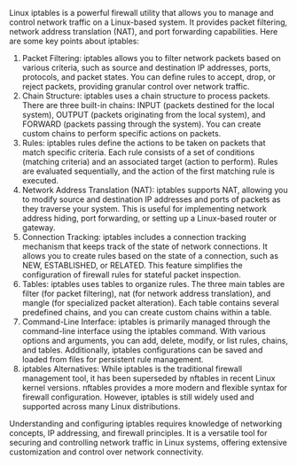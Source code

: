 Linux iptables is a powerful firewall utility that allows you to manage and control network traffic on a Linux-based system. It provides packet filtering, network address translation (NAT), and port forwarding capabilities. Here are some key points about iptables:

1.  Packet Filtering: iptables allows you to filter network packets based on various criteria, such as source and destination IP addresses, ports, protocols, and packet states. You can define rules to accept, drop, or reject packets, providing granular control over network traffic.
2.  Chain Structure: iptables uses a chain structure to process packets. There are three built-in chains: INPUT (packets destined for the local system), OUTPUT (packets originating from the local system), and FORWARD (packets passing through the system). You can create custom chains to perform specific actions on packets.
3.  Rules: iptables rules define the actions to be taken on packets that match specific criteria. Each rule consists of a set of conditions (matching criteria) and an associated target (action to perform). Rules are evaluated sequentially, and the action of the first matching rule is executed.
4.  Network Address Translation (NAT): iptables supports NAT, allowing you to modify source and destination IP addresses and ports of packets as they traverse your system. This is useful for implementing network address hiding, port forwarding, or setting up a Linux-based router or gateway.
5.  Connection Tracking: iptables includes a connection tracking mechanism that keeps track of the state of network connections. It allows you to create rules based on the state of a connection, such as NEW, ESTABLISHED, or RELATED. This feature simplifies the configuration of firewall rules for stateful packet inspection.
6.  Tables: iptables uses tables to organize rules. The three main tables are filter (for packet filtering), nat (for network address translation), and mangle (for specialized packet alteration). Each table contains several predefined chains, and you can create custom chains within a table.
7.  Command-Line Interface: iptables is primarily managed through the command-line interface using the iptables command. With various options and arguments, you can add, delete, modify, or list rules, chains, and tables. Additionally, iptables configurations can be saved and loaded from files for persistent rule management.
8.  iptables Alternatives: While iptables is the traditional firewall management tool, it has been superseded by nftables in recent Linux kernel versions. nftables provides a more modern and flexible syntax for firewall configuration. However, iptables is still widely used and supported across many Linux distributions.

Understanding and configuring iptables requires knowledge of networking concepts, IP addressing, and firewall principles. It is a versatile tool for securing and controlling network traffic in Linux systems, offering extensive customization and control over network connectivity.